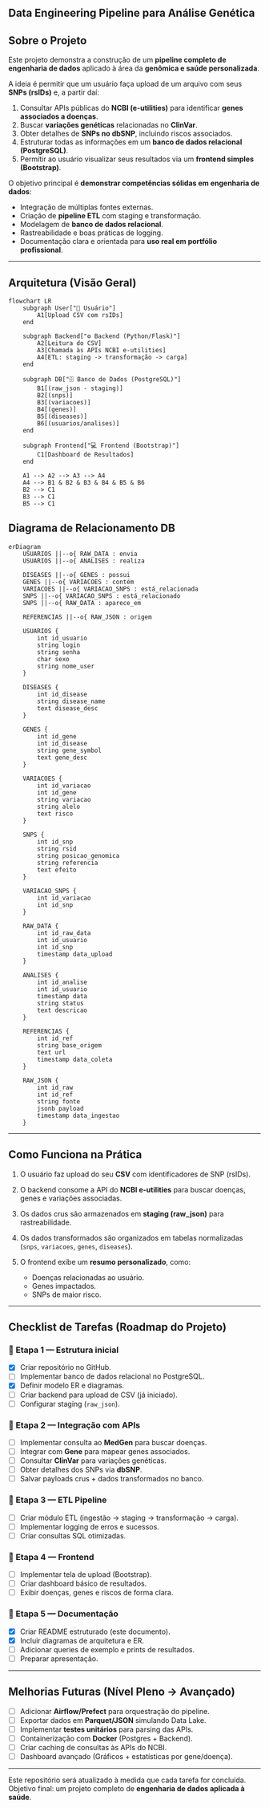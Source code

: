 ## Data Engineering Pipeline para Análise Genética

## Sobre o Projeto

Este projeto demonstra a construção de um **pipeline completo de engenharia de dados** aplicado à área da **genômica e saúde personalizada**.

A ideia é permitir que um usuário faça upload de um arquivo com seus **SNPs (rsIDs)** e, a partir daí:

1. Consultar APIs públicas do **NCBI (e-utilities)** para identificar **genes associados a doenças**.
2. Buscar **variações genéticas** relacionadas no **ClinVar**.
3. Obter detalhes de **SNPs no dbSNP**, incluindo riscos associados.
4. Estruturar todas as informações em um **banco de dados relacional (PostgreSQL)**.
5. Permitir ao usuário visualizar seus resultados via um **frontend simples (Bootstrap)**.

 O objetivo principal é **demonstrar competências sólidas em engenharia de dados**:

* Integração de múltiplas fontes externas.
* Criação de **pipeline ETL** com staging e transformação.
* Modelagem de **banco de dados relacional**.
* Rastreabilidade e boas práticas de logging.
* Documentação clara e orientada para **uso real em portfólio profissional**.

---

## Arquitetura (Visão Geral)

```mermaid
flowchart LR
    subgraph User["👤 Usuário"]
        A1[Upload CSV com rsIDs]
    end

    subgraph Backend["⚙️ Backend (Python/Flask)"]
        A2[Leitura do CSV]
        A3[Chamada às APIs NCBI e-utilities]
        A4[ETL: staging -> transformação -> carga]
    end

    subgraph DB["🗄️ Banco de Dados (PostgreSQL)"]
        B1[(raw_json - staging)]
        B2[(snps)]
        B3[(variacoes)]
        B4[(genes)]
        B5[(diseases)]
        B6[(usuarios/analises)]
    end

    subgraph Frontend["💻 Frontend (Bootstrap)"]
        C1[Dashboard de Resultados]
    end

    A1 --> A2 --> A3 --> A4
    A4 --> B1 & B2 & B3 & B4 & B5 & B6
    B2 --> C1
    B3 --> C1
    B5 --> C1
```

## Diagrama de Relacionamento DB

```mermaid
erDiagram
    USUARIOS ||--o{ RAW_DATA : envia
    USUARIOS ||--o{ ANALISES : realiza

    DISEASES ||--o{ GENES : possui
    GENES ||--o{ VARIACOES : contém
    VARIACOES ||--o{ VARIACAO_SNPS : está_relacionada
    SNPS ||--o{ VARIACAO_SNPS : está_relacionado
    SNPS ||--o{ RAW_DATA : aparece_em

    REFERENCIAS ||--o{ RAW_JSON : origem

    USUARIOS {
        int id_usuario
        string login
        string senha
        char sexo
        string nome_user
    }

    DISEASES {
        int id_disease
        string disease_name
        text disease_desc
    }

    GENES {
        int id_gene
        int id_disease
        string gene_symbol
        text gene_desc
    }

    VARIACOES {
        int id_variacao
        int id_gene
        string variacao
        string alelo
        text risco
    }

    SNPS {
        int id_snp
        string rsid
        string posicao_genomica
        string referencia
        text efeito
    }

    VARIACAO_SNPS {
        int id_variacao
        int id_snp
    }

    RAW_DATA {
        int id_raw_data
        int id_usuario
        int id_snp
        timestamp data_upload
    }

    ANALISES {
        int id_analise
        int id_usuario
        timestamp data
        string status
        text descricao
    }

    REFERENCIAS {
        int id_ref
        string base_origem
        text url
        timestamp data_coleta
    }

    RAW_JSON {
        int id_raw
        int id_ref
        string fonte
        jsonb payload
        timestamp data_ingestao
    }

```
---

## Como Funciona na Prática

1. O usuário faz upload do seu **CSV** com identificadores de SNP (rsIDs).
2. O backend consome a API do **NCBI e-utilities** para buscar doenças, genes e variações associadas.
3. Os dados crus são armazenados em **staging (raw\_json)** para rastreabilidade.
4. Os dados transformados são organizados em tabelas normalizadas (`snps`, `variacoes`, `genes`, `diseases`).
5. O frontend exibe um **resumo personalizado**, como:

   * Doenças relacionadas ao usuário.
   * Genes impactados.
   * SNPs de maior risco.

---

## Checklist de Tarefas (Roadmap do Projeto)

### 🔹 Etapa 1 — Estrutura inicial

* [x] Criar repositório no GitHub.
* [ ] Implementar banco de dados relacional no PostgreSQL.
* [x] Definir modelo ER e diagramas.
* [ ] Criar backend para upload de CSV (já iniciado).
* [ ] Configurar staging (`raw_json`).

### 🔹 Etapa 2 — Integração com APIs

* [ ] Implementar consulta ao **MedGen** para buscar doenças.
* [ ] Integrar com **Gene** para mapear genes associados.
* [ ] Consultar **ClinVar** para variações genéticas.
* [ ] Obter detalhes dos SNPs via **dbSNP**.
* [ ] Salvar payloads crus + dados transformados no banco.

### 🔹 Etapa 3 — ETL Pipeline

* [ ] Criar módulo ETL (ingestão → staging → transformação → carga).
* [ ] Implementar logging de erros e sucessos.
* [ ] Criar consultas SQL otimizadas.

### 🔹 Etapa 4 — Frontend

* [ ] Implementar tela de upload (Bootstrap).
* [ ] Criar dashboard básico de resultados.
* [ ] Exibir doenças, genes e riscos de forma clara.

### 🔹 Etapa 5 — Documentação

* [x] Criar README estruturado (este documento).
* [x] Incluir diagramas de arquitetura e ER.
* [ ] Adicionar queries de exemplo e prints de resultados.
* [ ] Preparar apresentação.

---

## Melhorias Futuras (Nível Pleno → Avançado)

* [ ] Adicionar **Airflow/Prefect** para orquestração do pipeline.
* [ ] Exportar dados em **Parquet/JSON** simulando Data Lake.
* [ ] Implementar **testes unitários** para parsing das APIs.
* [ ] Containerização com **Docker** (Postgres + Backend).
* [ ] Criar caching de consultas às APIs do NCBI.
* [ ] Dashboard avançado (Gráficos + estatísticas por gene/doença).

---

Este repositório será atualizado à medida que cada tarefa for concluída.
Objetivo final: um projeto completo de **engenharia de dados aplicada à saúde**.
